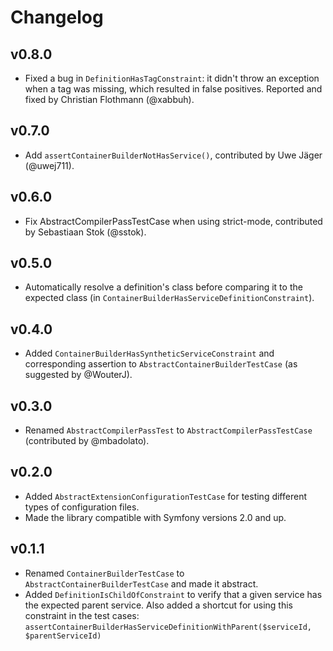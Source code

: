# Changelog

## v0.8.0

- Fixed a bug in `DefinitionHasTagConstraint`: it didn't throw an exception when a tag was missing, which resulted in
  false positives. Reported and fixed by Christian Flothmann (@xabbuh).

## v0.7.0

- Add `assertContainerBuilderNotHasService()`, contributed by Uwe Jäger (@uwej711).

## v0.6.0

- Fix AbstractCompilerPassTestCase when using strict-mode, contributed by Sebastiaan Stok (@sstok).

## v0.5.0

- Automatically resolve a definition's class before comparing it to the expected class (in
  ``ContainerBuilderHasServiceDefinitionConstraint``).

## v0.4.0

- Added ``ContainerBuilderHasSyntheticServiceConstraint`` and corresponding assertion to
  ``AbstractContainerBuilderTestCase`` (as suggested by @WouterJ).

## v0.3.0

- Renamed ``AbstractCompilerPassTest`` to ``AbstractCompilerPassTestCase`` (contributed by @mbadolato).

## v0.2.0

- Added ``AbstractExtensionConfigurationTestCase`` for testing different types of configuration files.
- Made the library compatible with Symfony versions 2.0 and up.

## v0.1.1

- Renamed ``ContainerBuilderTestCase`` to ``AbstractContainerBuilderTestCase`` and made it abstract.
- Added ``DefinitionIsChildOfConstraint`` to verify that a given service has the expected parent service.
  Also added a shortcut for using this constraint in the test cases: ``assertContainerBuilderHasServiceDefinitionWithParent($serviceId, $parentServiceId)``
